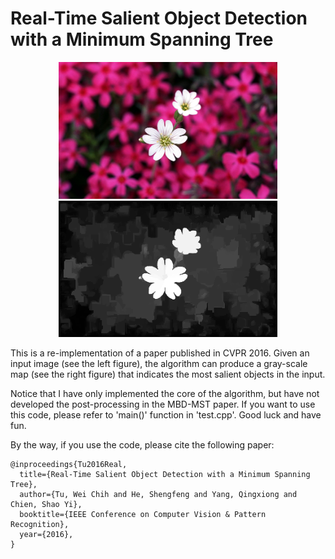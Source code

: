 # Real-Time Salient Object Detection with a Minimum Spanning Tree
<p align="center">
  <img src="0027.png" width="350" title="input_image">
  <img src="salmap.png" width="350" alt="output_image">
</p>

This is a re-implementation of a paper published in CVPR 2016. Given an input image (see the left figure), the algorithm can produce a gray-scale map (see the right figure) that indicates the most salient objects in the input.

Notice that I have only implemented the core of the algorithm, but have not developed the post-processing in the MBD-MST paper. If you want to use this code, please refer to 'main()' function in 'test.cpp'. Good luck and have fun.

By the way, if you use the code, please cite the following paper:
```
@inproceedings{Tu2016Real,
  title={Real-Time Salient Object Detection with a Minimum Spanning Tree},
  author={Tu, Wei Chih and He, Shengfeng and Yang, Qingxiong and Chien, Shao Yi},
  booktitle={IEEE Conference on Computer Vision & Pattern Recognition},
  year={2016},
}
```
